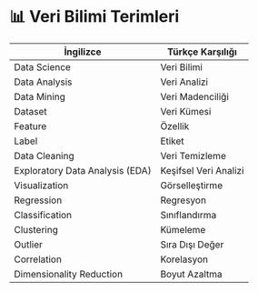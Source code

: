 # 📊 Veri Bilimi Terimleri

| İngilizce             | Türkçe Karşılığı              |
|-----------------------|-------------------------------|
| Data Science          | Veri Bilimi                  |
| Data Analysis         | Veri Analizi                 |
| Data Mining           | Veri Madenciliği             |
| Dataset               | Veri Kümesi                  |
| Feature               | Özellik                      |
| Label                 | Etiket                       |
| Data Cleaning         | Veri Temizleme               |
| Exploratory Data Analysis (EDA) | Keşifsel Veri Analizi |
| Visualization         | Görselleştirme               |
| Regression            | Regresyon                    |
| Classification        | Sınıflandırma                |
| Clustering            | Kümeleme                     |
| Outlier               | Sıra Dışı Değer              |
| Correlation           | Korelasyon                   |
| Dimensionality Reduction | Boyut Azaltma             |